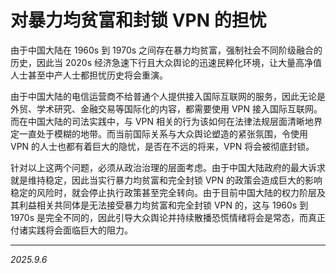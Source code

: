 # 对暴力均贫富和封锁 VPN 的担忧

由于中国大陆在 1960s 到 1970s 之间存在暴力均贫富，强制社会不同阶级融合的历史，因此当 2020s 经济急速下行且大众舆论的迅速民粹化环境，让大量高净值人士甚至中产人士都担忧历史将会重演。

由于中国大陆的电信运营商不给普通个人提供接入国际互联网的服务，因此无论是外贸、学术研究、金融交易等国际化的内容，都需要使用 VPN 接入国际互联网。而在中国大陆的司法实践中，与 VPN 相关的行为该如何在法律法规层面清晰地界定一直处于模糊的地带。而当前国际关系与大众舆论塑造的紧张氛围，令使用 VPN 的人士也都有着巨大的隐忧，是否在不远的将来，VPN 将会被彻底封锁。

针对以上这两个问题，必须从政治治理的层面考虑。由于中国大陆政府的最大诉求就是维持稳定，因此当实行暴力均贫富和完全封锁 VPN 的政策会造成巨大的影响稳定的风险时，就会停止执行政策甚至完全转向。由于目前中国大陆的权力阶层及其利益相关共同体是无法接受暴力均贫富和完全封锁 VPN 的，这与 1960s 到 1970s 是完全不同的，因此引导大众舆论并持续散播恐慌情绪将会是常态，而真正付诸实践将会面临巨大的阻力。

---

*2025.9.6*
